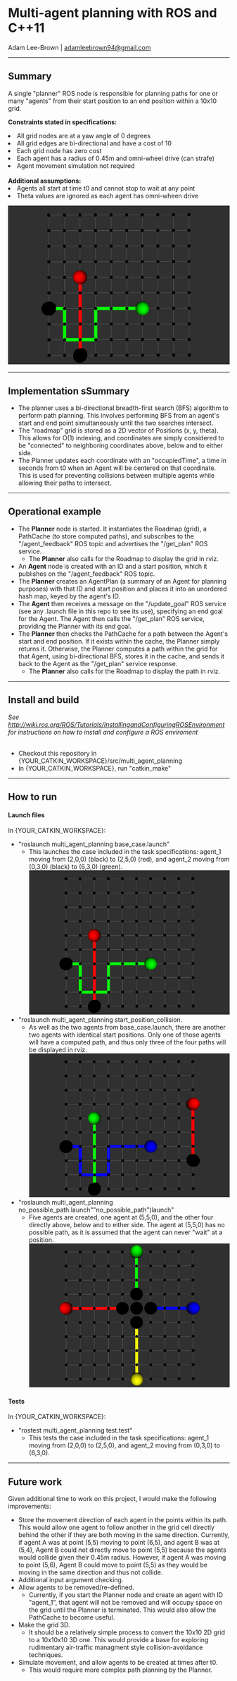 # Multi-agent planning with ROS and C++11
Adam Lee-Brown | adamleebrown94@gmail.com

---
## Summary
A single "planner" ROS node is responsible for planning paths for one or many "agents" from their start position to an end position within a 10x10 grid.

<b>Constraints stated in specifications:</b>
<li> All grid nodes are at a yaw angle of 0 degrees
<li> All grid edges are bi-directional and have a cost of 10
<li> Each grid node has zero cost 
<li> Each agent has a radius of 0.45m and omni-wheel drive (can strafe)
<li> Agent movement simulation not required
<br></br>
<b>Additional assumptions:</b>
<li> Agents all start at time t0 and cannot stop to wait at any point
<li> Theta values are ignored as each agent has omni-wheen drive

![alt text](screenshots/base_case.png "Base case")

---
## Implementation sSummary
* The planner uses a bi-directional breadth-first search (BFS) algorithm to perform path planning. This involves performing BFS from an agent's start and end point simultaneously until the two searches intersect.
* The "roadmap" grid is stored as a 2D vector of Positions (x, y, theta). This allows for O(1) indexing, and coordinates are simply considered to be "connected" to neighboring coordinates above, below and to either side.
* The Planner updates each coordinate with an "occupiedTime", a time in seconds from t0 when an Agent will be centered on that coordinate. This is used for preventing collisions between multiple agents while allowing their paths to intersect.

---
## Operational example
* The <b>Planner</b> node is started. It instantiates the Roadmap (grid), a PathCache (to store computed paths), and subscribes to the "/agent_feedback" ROS topic and advertises the "/get_plan" ROS service.
  * The <b>Planner</b> also calls for the Roadmap to display the grid in rviz.
* An <b>Agent</b> node is created with an ID and a start position, which it publishes on the "/agent_feedback" ROS topic.
* The <b>Planner</b> creates an AgentPlan (a summary of an Agent for planning purposes) with that ID and start position and places it into an unordered hash map, keyed by the agent's ID.
* The <b>Agent</b> then receives a message on the "/update_goal" ROS service (see any .launch file in this repo to see its use), specifying an end goal for the Agent. The Agent then calls the "/get_plan" ROS service, providing the Planner with its end goal.
* The <b>Planner</b> then checks the PathCache for a path between the Agent's start and end position. If it exists within the cache, the Planner simply returns it. Otherwise, the Planner computes a path within the grid for that Agent, using bi-directional BFS, stores it in the cache, and sends it back to the Agent as the "/get_plan" service response.
  * The <b>Planner</b> also calls for the Roadmap to display the path in rviz.

---
## Install and build

<i>See http://wiki.ros.org/ROS/Tutorials/InstallingandConfiguringROSEnvironment for instructions on how to install and configure a ROS enviroment</i>
<br></br>
* Checkout this repository in {YOUR_CATKIN_WORKSPACE}/src/multi_agent_planning
* In {YOUR_CATKIN_WORKSPACE}, run "catkin_make"

---
## How to run
#### Launch files
In {YOUR_CATKIN_WORKSPACE}:
* "roslaunch multi_agent_planning base_case.launch"
  * This launches the case included in the task specifications: agent_1 moving from (2,0,0) (black) to (2,5,0) (red), and agent_2 moving from (0,3,0) (black) to (6,3,0) (green).
![alt text](screenshots/base_case.png "base_case")
* "roslaunch multi_agent_planning start_position_collision.
  * As well as the two agents from base_case.launch, there are another two agents with identical start positions. Only one of those agents will have a computed path, and thus only three of the four paths will be displayed in rviz.
![alt text](screenshots/start_position_collision.png "start_position_collision")
* "roslaunch multi_agent_planning no_possible_path.launch""no_possible_path")launch"
  * Five agents are created, one agent at (5,5,0), and the other four directly above, below and to either side. The agent at (5,5,0) has no possible path, as it is assumed that the agent can never "wait" at a position.
![alt text](screenshots/no_possible_path.png "no_possible_path")

#### Tests
In {YOUR_CATKIN_WORKSPACE}:
* "rostest multi_agent_planning test.test"
  * This tests the case included in the task specifications: agent_1 moving from (2,0,0) to (2,5,0), and agent_2 moving from (0,3,0) to (6,3,0).

---

## Future work
Given additional time to work on this project, I would make the following improvements:
* Store the movement direction of each agent in the points within its path. This would allow one agent to follow another in the grid cell directly behind the other if they are both moving in the same direction. Currently, if agent A was at point (5,5) moving to point (6,5), and agent B was at (5,4), Agent B could not directly move to point (5,5) because the agents would collide given their 0.45m radius. However, if agent A was moving to point (5,6), Agent B could move to point (5,5) as they would be moving in the same direction and thus not collide.
* Additional input argument checking.
* Allow agents to be removed/re-defined.
  * Currently, if you start the Planner node and create an agent with ID "agent_1", that agent will not be removed and will occupy space on the grid until the Planner is terminated. This would also allow the PathCache to become useful.
* Make the grid 3D.
  * It should be a relatively simple process to convert the 10x10 2D grid to a 10x10x10 3D one. This would provide a base for exploring rudimentary air-traffic managment style collision-avoidance techniques.
* Simulate movement, and allow agents to be created at times after t0.
  * This would require more complex path planning by the Planner.